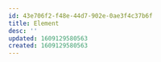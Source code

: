 ```yaml
---
id: 43e706f2-f48e-44d7-902e-0ae3f4c37b6f
title: Element
desc: ''
updated: 1609129580563
created: 1609129580563
---
```


